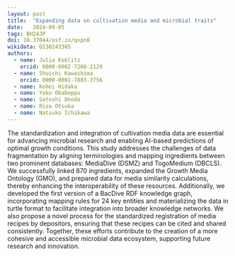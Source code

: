 ```yaml
---
layout: post
title:  "Expanding data on cultivation media and microbial traits"
date:   2024-09-05
tags: BH24JP
doi: 10.37044/osf.io/qxpn8
wikidata: Q130243365
authors:
  - name: Julia Koblitz
    orcid: 0000-0002-7260-2129
  - name: Shuichi Kawashima
    orcid: 0000-0001-7883-3756
  - name: Kohei Hidaka
  - name: Yoko Okabeppu
  - name: Satoshi Onoda
  - name: Risa Otsuka
  - name: Natsuko Ichikawa
---
```


The standardization and integration of cultivation media data are essential for advancing microbial research and enabling AI-based predictions of optimal growth conditions. This study addresses the challenges of data fragmentation by aligning terminologies and mapping ingredients between two prominent databases: MediaDive (DSMZ) and TogoMedium (DBCLS). We successfully linked 870 ingredients, expanded the Growth Media Ontology (GMO), and prepared data for media similarity calculations, thereby enhancing the interoperability of these resources. Additionally, we developed the first version of a BacDive RDF knowledge graph, incorporating mapping rules for 24 key entities and materializing the data in turtle format to facilitate integration into broader knowledge networks. We also propose a novel process for the standardized registration of media recipes by depositors, ensuring that these recipes can be cited and shared consistently. Together, these efforts contribute to the creation of a more cohesive and accessible microbial data ecosystem, supporting future research and innovation.

